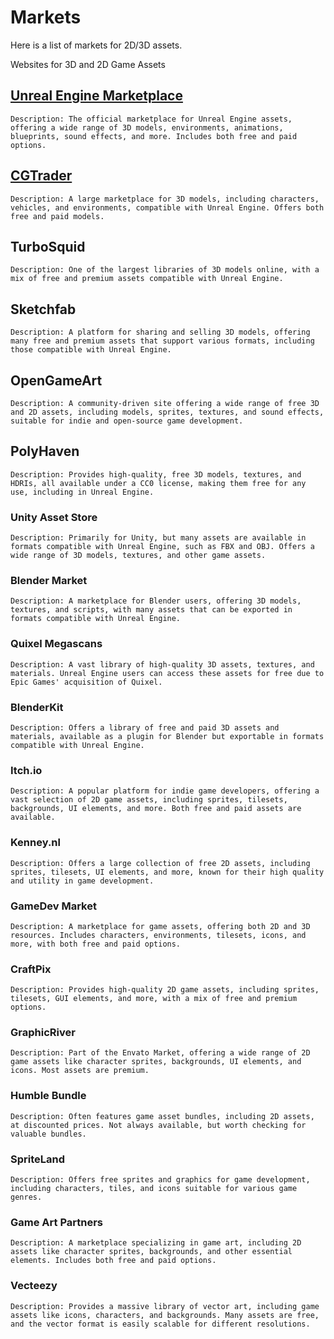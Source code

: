 # Markets

Here is a list of markets for 2D/3D assets.

Websites for 3D and 2D Game Assets

## [Unreal Engine Marketplace](https://www.unrealengine.com/marketplace)
    Description: The official marketplace for Unreal Engine assets, offering a wide range of 3D models, environments, animations, blueprints, sound effects, and more. Includes both free and paid options.

## [CGTrader](https://www.cgtrader.com/)
    Description: A large marketplace for 3D models, including characters, vehicles, and environments, compatible with Unreal Engine. Offers both free and paid models.

## TurboSquid
    Description: One of the largest libraries of 3D models online, with a mix of free and premium assets compatible with Unreal Engine.

## Sketchfab
    Description: A platform for sharing and selling 3D models, offering many free and premium assets that support various formats, including those compatible with Unreal Engine.

## OpenGameArt
    Description: A community-driven site offering a wide range of free 3D and 2D assets, including models, sprites, textures, and sound effects, suitable for indie and open-source game development.

## PolyHaven
    Description: Provides high-quality, free 3D models, textures, and HDRIs, all available under a CC0 license, making them free for any use, including in Unreal Engine.

### Unity Asset Store
    Description: Primarily for Unity, but many assets are available in formats compatible with Unreal Engine, such as FBX and OBJ. Offers a wide range of 3D models, textures, and other game assets.

### Blender Market
    Description: A marketplace for Blender users, offering 3D models, textures, and scripts, with many assets that can be exported in formats compatible with Unreal Engine.

### Quixel Megascans
    Description: A vast library of high-quality 3D assets, textures, and materials. Unreal Engine users can access these assets for free due to Epic Games' acquisition of Quixel.

### BlenderKit

    Description: Offers a library of free and paid 3D assets and materials, available as a plugin for Blender but exportable in formats compatible with Unreal Engine.

### Itch.io

    Description: A popular platform for indie game developers, offering a vast selection of 2D game assets, including sprites, tilesets, backgrounds, UI elements, and more. Both free and paid assets are available.

### Kenney.nl

    Description: Offers a large collection of free 2D assets, including sprites, tilesets, UI elements, and more, known for their high quality and utility in game development.

### GameDev Market

    Description: A marketplace for game assets, offering both 2D and 3D resources. Includes characters, environments, tilesets, icons, and more, with both free and paid options.

### CraftPix

    Description: Provides high-quality 2D game assets, including sprites, tilesets, GUI elements, and more, with a mix of free and premium options.

### GraphicRiver

    Description: Part of the Envato Market, offering a wide range of 2D game assets like character sprites, backgrounds, UI elements, and icons. Most assets are premium.

### Humble Bundle

    Description: Often features game asset bundles, including 2D assets, at discounted prices. Not always available, but worth checking for valuable bundles.

### SpriteLand

    Description: Offers free sprites and graphics for game development, including characters, tiles, and icons suitable for various game genres.

### Game Art Partners

    Description: A marketplace specializing in game art, including 2D assets like character sprites, backgrounds, and other essential elements. Includes both free and paid options.

### Vecteezy

    Description: Provides a massive library of vector art, including game assets like icons, characters, and backgrounds. Many assets are free, and the vector format is easily scalable for different resolutions.